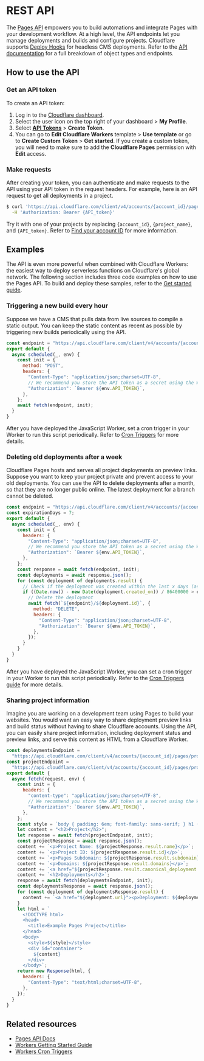 # REST API
The [Pages API](/api/operations/pages-project-get-projects) empowers you to build automations and integrate Pages with your development workflow. At a high level, the API endpoints let you manage deployments and builds and configure projects. Cloudflare supports [Deploy Hooks](/pages/configuration/deploy-hooks/) for headless CMS deployments. Refer to the [API documentation](https://api.cloudflare.com/) for a full breakdown of object types and endpoints.
## How to use the API
### Get an API token
To create an API token:
1. Log in to the [Cloudflare dashboard](https://dash.cloudflare.com).
2. Select the user icon on the top right of your dashboard > **My Profile**.
3. Select [**API Tokens**](https://dash.cloudflare.com/profile/api-tokens) > **Create Token**.
4. You can go to **Edit Cloudflare Workers** template > **Use template** or go to **Create Custom Token** > **Get started**. If you create a custom token, you will need to make sure to add the **Cloudflare Pages** permission with **Edit** access.
### Make requests
After creating your token, you can authenticate and make requests to the API using your API token in the request headers. For example, here is an API request to get all deployments in a project.
```sh
$ curl 'https://api.cloudflare.com/client/v4/accounts/{account_id}/pages/projects/{project_name}/deployments' \
  -H 'Authorization: Bearer {API_token}'
```
Try it with one of your projects by replacing `{account_id}`, `{project_name}`, and `{API_token}`. Refer to [Find your account ID](/fundamentals/setup/find-account-and-zone-ids/) for more information.
## Examples
The API is even more powerful when combined with Cloudflare Workers: the easiest way to deploy serverless functions on Cloudflare's global network. The following section includes three code examples on how to use the Pages API. To build and deploy these samples, refer to the [Get started guide](/workers/get-started/guide/).
### Triggering a new build every hour
Suppose we have a CMS that pulls data from live sources to compile a static output. You can keep the static content as recent as possible by triggering new builds periodically using the API.
```js
const endpoint = "https://api.cloudflare.com/client/v4/accounts/{account_id}/pages/projects/{project_name}/deployments";
export default {
  async scheduled(_, env) {
    const init = {
      method: "POST",
      headers: {
        "Content-Type": "application/json;charset=UTF-8",
        // We recommend you store the API token as a secret using the Workers dashboard or using Wrangler as documented here: https://developers.cloudflare.com/workers/wrangler/commands/#secret
        "Authorization": `Bearer ${env.API_TOKEN}`,
      },
    };
    await fetch(endpoint, init);
  }
}
```
After you have deployed the JavaScript Worker, set a cron trigger in your Worker to run this script periodically. Refer to [Cron Triggers](/workers/configuration/cron-triggers/) for more details.
### Deleting old deployments after a week
Cloudflare Pages hosts and serves all project deployments on preview links. Suppose you want to keep your project private and prevent access to your old deployments. You can use the API to delete deployments after a month, so that they are no longer public online. The latest deployment for a branch cannot be deleted.
```js
const endpoint = "https://api.cloudflare.com/client/v4/accounts/{account_id}/pages/projects/{project_name}/deployments";
const expirationDays = 7;
export default {
  async scheduled(_, env) {
    const init = {
      headers: {
        "Content-Type": "application/json;charset=UTF-8",
        // We recommend you store the API token as a secret using the Workers dashboard or using Wrangler as documented here: https://developers.cloudflare.com/workers/wrangler/commands/#secret
        "Authorization": `Bearer ${env.API_TOKEN}`,
      },
    };
    const response = await fetch(endpoint, init);
    const deployments = await response.json();
    for (const deployment of deployments.result) {
      // Check if the deployment was created within the last x days (as defined by `expirationDays` above)
      if ((Date.now() - new Date(deployment.created_on)) / 86400000 > expirationDays) {
        // Delete the deployment
        await fetch(`${endpoint}/${deployment.id}`, {
          method: "DELETE",
          headers: {
            "Content-Type": "application/json;charset=UTF-8",
            "Authorization": `Bearer ${env.API_TOKEN}`,
          },
        });
      }
    }
  }
}
```
After you have deployed the JavaScript Worker, you can set a cron trigger in your Worker to run this script periodically. Refer to the [Cron Triggers guide](/workers/configuration/cron-triggers/) for more details.
### Sharing project information
Imagine you are working on a development team using Pages to build your websites. You would want an easy way to share deployment preview links and build status without having to share Cloudflare accounts. Using the API, you can easily share project information, including deployment status and preview links, and serve this content as HTML from a Cloudflare Worker.
```js
const deploymentsEndpoint =
  "https://api.cloudflare.com/client/v4/accounts/{account_id}/pages/projects/{project_name}/deployments";
const projectEndpoint =
  "https://api.cloudflare.com/client/v4/accounts/{account_id}/pages/projects/{project_name}";
export default {
  async fetch(request, env) {
    const init = {
      headers: {
        "content-type": "application/json;charset=UTF-8",
        // We recommend you store the API token as a secret using the Workers dashboard or using Wrangler as documented here: https://developers.cloudflare.com/workers/wrangler/commands/#secret
        "Authorization": `Bearer ${env.API_TOKEN}`,
      },
    };
    const style = `body { padding: 6em; font-family: sans-serif; } h1 { color: #f6821f }`;
    let content = "<h2>Project</h2>";
    let response = await fetch(projectEndpoint, init);
    const projectResponse = await response.json();
    content += `<p>Project Name: ${projectResponse.result.name}</p>`;
    content += `<p>Project ID: ${projectResponse.result.id}</p>`;
    content += `<p>Pages Subdomain: ${projectResponse.result.subdomain}</p>`;
    content += `<p>Domains: ${projectResponse.result.domains}</p>`;
    content += `<a href="${projectResponse.result.canonical_deployment.url}"><p>Latest preview: ${projectResponse.result.canonical_deployment.url}</p></a>`;
    content += `<h2>Deployments</h2>`;
    response = await fetch(deploymentsEndpoint, init);
    const deploymentsResponse = await response.json();
    for (const deployment of deploymentsResponse.result) {
      content += `<a href="${deployment.url}"><p>Deployment: ${deployment.id}</p></a>`;
    }
    let html = `
      <!DOCTYPE html>
      <head>
        <title>Example Pages Project</title>
      </head>
      <body>
        <style>${style}</style>
        <div id="container">
          ${content}
        </div>
      </body>`;
    return new Response(html, {
      headers: {
        "Content-Type": "text/html;charset=UTF-8",
      },
    });
  }
}
```
## Related resources
- [Pages API Docs](/api/operations/pages-project-get-projects)
- [Workers Getting Started Guide](/workers/get-started/guide/)
- [Workers Cron Triggers](/workers/configuration/cron-triggers/)